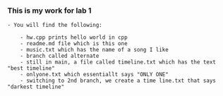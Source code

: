 ### This is my work for lab 1

    - You will find the following:

        - hw.cpp prints hello world in cpp
        - readme.md file which is this one
        - music.txt which has the name of a song I like
        - branch called alternate
        - still in main, a file called timeline.txt which has the text "best timeline"
        - onlyone.txt which essentiallt says "ONLY ONE"
        - switching to 2nd branch, we create a time line.txt that says "darkest timeline"
    
